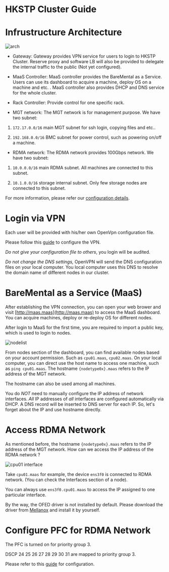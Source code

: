 # HKSTP Cluster Guide

# Infrustructure Architecture

![arch](https://raw.githubusercontent.com/HKUST-SING/Equipment-SINGLab/master/HKSTP%20Arch.png)

* Gateway: Gateway provides VPN service for users to login to HKSTP Cluster. Reserve proxy and software LB will also be provided to delegate the internal traffic to the public (Not yet configured).

* MaaS Controller: MaaS controller provides the BareMental as a Service. Users can use its dashboard to acquire a machine, deploy OS on a machine and etc. . MaaS controller also provides DHCP and DNS service for the whole cluster.

* Rack Controller: Provide control for one specific rack.

* MGT network: The MGT network is for management purpose. We have two subnet:

1. ```172.17.0.0/16``` main MGT subnet for ssh login, copying files and etc..

2. ```192.168.0.0/16``` BMC subnet for power control, such as powering on/off a machine.

* RDMA network: The RDMA network provides 100Gbps network. We have two subnet:

1. ```10.0.0.0/16``` main RDMA subnet. All machines are connected to this subnet.

2. ```10.1.0.0/16``` storage internal subnet. Only few storage nodes are connected to this subnet.

For more information, please refer our [configuration details](https://github.com/HKUST-SING/Equipment-SINGLab/blob/master/Cluster-HKSTP.md).

# Login via VPN

Each user will be provided with his/her own OpenVpn configuration file.

Please follow this [guide](https://raw.githubusercontent.com/HKUST-SING/Equipment-SINGLab/master/HKSTP%20Arch.png) to configure the VPN.

*Do not give your configuration file to others*, you login will be audited.

*Do not change the DNS settings,* OpenVPN will send the DNS configuration files on your local computer. You local computer uses this DNS to resolve the domain name of different nodes in our cluster.

# BareMental as a Service (MaaS)

After establishing the VPN connection, you can open your web brower and visit [http://maas.maas](http://maas.maas) to access the MaaS dashboard. You can acquire machines, deploy or re-deploy OS for different nodes.

After login to MaaS for the first time, you are required to import a public key, which is used to login to nodes.

![nodelist](https://github.com/HKUST-SING/Equipment-SINGLab/blob/master/nodes.png)

From nodes section of the dashboard, you can find available nodes based on your account permission. Such as ```cpu01.maas```, ```cpu02.maas```. On your local computer, you can direct use the host name to access one machine, such as ```ping cpu01.maas```. The hostname ```{nodetype0x}.maas``` refers to the IP address of the MGT network.

The hostname can also be used among all machines.

You do *NOT* need to manually configure the IP address of network interfaces. *All* IP addresses of *all* interfaces are configured automatically via DHCP. A DNS record will be inserted to DNS server for each IP. So, let's forget about the IP and use hostname directly.

# Access RDMA Network

As mentioned before, the hostname ```{nodetype0x}.maas``` refers to the IP address of the MGT network. How can we access the IP address of the RDMA network ?

![cpu01 interface](https://raw.githubusercontent.com/HKUST-SING/Equipment-SINGLab/master/CPU01%20interface.png)

Take ```cpu01.maas``` for example, the device ```ens3f0``` is connected to RDMA network. (You can check the Interfaces section of a node). 

You can always use ```ens3f0.cpu01.maas``` to access the IP assigned to one particular interface.

By the way, the OFED driver is not installed by default. Please download the driver from [Mellanox](http://www.mellanox.com/page/products_dyn?product_family=26) and install it by yourself.

# Configure PFC for RDMA Network

The PFC is turned on for priority group 3.

DSCP 24 25 26 27 28 29 30 31 are mapped to priority group 3.

Please refer to this [guide](https://community.mellanox.com/docs/DOC-2881) for configuration.


